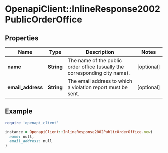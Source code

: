 # OpenapiClient::InlineResponse2002PublicOrderOffice

## Properties

| Name | Type | Description | Notes |
| ---- | ---- | ----------- | ----- |
| **name** | **String** | The name of the public order office (usually the corresponding city name). | [optional] |
| **email_address** | **String** | The email address to which a violation report must be sent. | [optional] |

## Example

```ruby
require 'openapi_client'

instance = OpenapiClient::InlineResponse2002PublicOrderOffice.new(
  name: null,
  email_address: null
)
```

